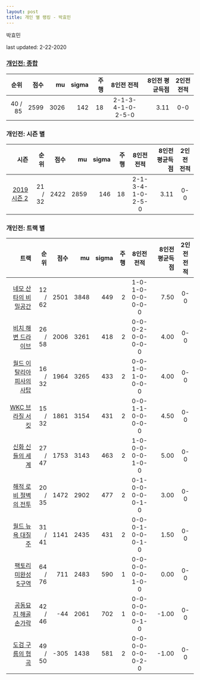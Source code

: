 ```yaml
---
layout: post
title: 개인 별 랭킹 - 박효민
---
```


박효민

last updated: 2-22-2020

### [개인전: 종합](../singles-full)

| 순위 | 점수 | mu | sigma | 주행 | 8인전 전적 | 8인전 평균득점 | 2인전 전적 |
|---:|---:|---:|---:|---:|:---:|---:|:---:|
| 40 / 85 | 2599 | 3026 | 142 | 18 | 2-1-3-4-1-0-2-5-0 | 3.11 | 0-0 |

### 개인전: 시즌 별

| 시즌 | 순위 | 점수 | mu | sigma | 주행 | 8인전 전적 | 8인전 평균득점 | 2인전 전적 |
|---:|---:|---:|---:|---:|---:|:---:|---:|:---:|
| [2019 시즌 2](../singles-s2019_2) | 21 / 32 | 2422 | 2859 | 146 | 18 |  2-1-3-4-1-0-2-5-0 | 3.11 | 0-0 |

### 개인전: 트랙 별

| 트랙 | 순위 | 점수 | mu | sigma | 주행 | 8인전 전적 | 8인전 평균득점 | 2인전 전적 |
|---:|---:|---:|---:|---:|---:|:---:|---:|:---:|
| [네모 산타의 비밀공간](../santa) | 12 / 62 | 2501 | 3848 | 449 | 2 | 1-0-1-0-0-0-0-0-0 | 7.50 | 0-0 |
| [비치 해변 드라이브](../haebyun) | 26 / 58 | 2006 | 3261 | 418 | 2 | 0-0-0-2-0-0-0-0-0 | 4.00 | 0-0 |
| [월드 이탈리아 피사의 사탑](../pizza) | 16 / 32 | 1964 | 3265 | 433 | 2 | 0-0-1-0-1-0-0-0-0 | 4.00 | 0-0 |
| [WKC 브라질 서킷](../brazil) | 15 / 32 | 1861 | 3154 | 431 | 2 | 0-0-1-1-0-0-0-0-0 | 4.50 | 0-0 |
| [신화 신들의 세계](../shinsegye) | 27 / 47 | 1753 | 3143 | 463 | 2 | 1-0-0-0-0-0-1-0-0 | 5.00 | 0-0 |
| [해적 로비 절벽의 전투](../lobby) | 20 / 35 | 1472 | 2902 | 477 | 2 | 0-1-0-0-0-0-0-1-0 | 3.00 | 0-0 |
| [월드 뉴욕 대질주](../newyork) | 31 / 41 | 1141 | 2435 | 431 | 2 | 0-0-0-1-0-0-0-1-0 | 1.50 | 0-0 |
| [팩토리 미완성 5구역](../district5) | 64 / 76 | 711 | 2483 | 590 | 1 | 0-0-0-0-0-0-1-0-0 | 0.00 | 0-0 |
| [공동묘지 해골 손가락](../haeson) | 42 / 46 | -44 | 2061 | 702 | 1 | 0-0-0-0-0-0-0-1-0 | -1.00 | 0-0 |
| [도검 구름의 협곡](../hyupgog) | 49 / 50 | -305 | 1438 | 581 | 2 | 0-0-0-0-0-0-0-2-0 | -1.00 | 0-0 |
